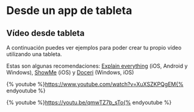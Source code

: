 # Desde un app de tableta

## Vídeo desde tableta

A continuación puedes ver ejemplos para poder crear tu propio vídeo utilizando una tableta.

Estas son algunas recomendaciones: [Explain everything](http://explaineverything.com/) (iOS, Android y Windows), [ShowMe](https://itunes.apple.com/es/app/showme-interactive-whiteboard/id445066279?mt=8) (iOS) y [Doceri](http://doceri.com/download.php) (Windows, iOS)

{% youtube %}https://www.youtube.com/watch?v=XuXSZKPQgEM{% endyoutube %}

{% youtube %}https://youtu.be/qmwTZ7b_sTo{% endyoutube %}
